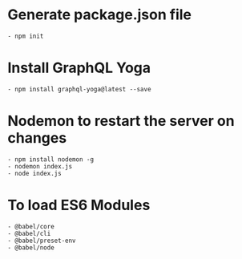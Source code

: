 # Generate package.json file
    - npm init

# Install GraphQL Yoga
    - npm install graphql-yoga@latest --save

# Nodemon to restart the server on changes
    - npm install nodemon -g
    - nodemon index.js
    - node index.js

# To load ES6 Modules
    - @babel/core
    - @babel/cli
    - @babel/preset-env
    - @babel/node